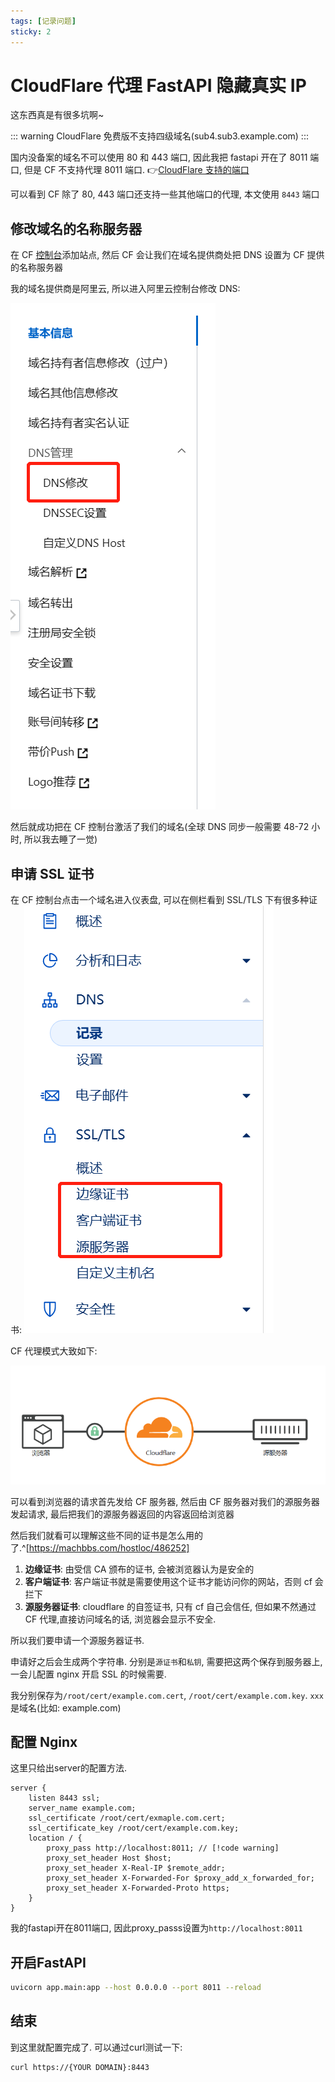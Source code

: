```yaml
---
tags: [记录问题]
sticky: 2
---
```


# CloudFlare 代理 FastAPI 隐藏真实 IP

这东西真是有很多坑啊~

::: warning
CloudFlare 免费版不支持四级域名(sub4.sub3.example.com)
:::

国内没备案的域名不可以使用 80 和 443 端口, 因此我把 fastapi 开在了 8011 端口, 但是 CF 不支持代理 8011 端口. 👉[CloudFlare 支持的端口](https://developers.cloudflare.com/fundamentals/get-started/reference/network-ports/)

可以看到 CF 除了 80, 443 端口还支持一些其他端口的代理, 本文使用 `8443` 端口

## 修改域名的名称服务器

在 CF [控制台](https://dash.cloudflare.com/)添加站点, 然后 CF 会让我们在域名提供商处把 DNS 设置为 CF 提供的名称服务器

我的域名提供商是阿里云, 所以进入阿里云控制台修改 DNS:

![图 1](../images/2023-03-29_09_01_55_990.png)

然后就成功把在 CF 控制台激活了我们的域名(全球 DNS 同步一般需要 48-72 小时, 所以我去睡了一觉)

## 申请 SSL 证书

在 CF 控制台点击一个域名进入仪表盘, 可以在侧栏看到 SSL/TLS 下有很多种证书:
![图 2](../images/2023-03-29_09_06_03_264.png)

CF 代理模式大致如下:

![图 3](../images/2023-03-29_09_07_46_859.png)

可以看到浏览器的请求首先发给 CF 服务器, 然后由 CF 服务器对我们的源服务器发起请求, 最后把我们的源服务器返回的内容返回给浏览器

然后我们就看可以理解这些不同的证书是怎么用的了.^[https://machbbs.com/hostloc/486252]

1. **边缘证书**: 由受信 CA 颁布的证书, 会被浏览器认为是安全的
2. **客户端证书**: 客户端证书就是需要使用这个证书才能访问你的网站，否则 cf 会拦下
3. **源服务器证书**: cloudflare 的自签证书, 只有 cf 自己会信任, 但如果不然通过 CF 代理,直接访问域名的话, 浏览器会显示不安全.

所以我们要申请一个源服务器证书.

申请好之后会生成两个字符串. 分别是`源证书`和`私钥`, 需要把这两个保存到服务器上, 一会儿配置 nginx 开启 SSL 的时候需要.

我分别保存为`/root/cert/example.com.cert`, `/root/cert/example.com.key`. `xxx`是域名(比如: example.com)

## 配置 Nginx

这里只给出server的配置方法.

```nginx
server {
    listen 8443 ssl;
    server_name example.com;
    ssl_certificate /root/cert/exmaple.com.cert;
    ssl_certificate_key /root/cert/example.com.key;
    location / {
        proxy_pass http://localhost:8011; // [!code warning]
        proxy_set_header Host $host;
        proxy_set_header X-Real-IP $remote_addr;
        proxy_set_header X-Forwarded-For $proxy_add_x_forwarded_for;
        proxy_set_header X-Forwarded-Proto https;
    }
}
```


我的fastapi开在8011端口, 因此proxy_passs设置为`http://localhost:8011`

## 开启FastAPI

```sh
uvicorn app.main:app --host 0.0.0.0 --port 8011 --reload
```

## 结束

到这里就配置完成了. 可以通过curl测试一下:

```sh
curl https://{YOUR DOMAIN}:8443
```
